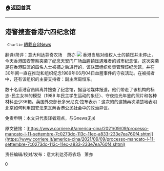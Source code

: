 ###  [:house:返回首頁](https://github.com/ourhimalayas/txt)
---


## 港警搜查香港六四纪念馆
` Charlie` [轉載自GNews](https://gnews.org/zh-hans/1522014/)

翻译/简评：意大利达芬奇农场    萧亦
![](https://assets.gnews.org/wp-content/uploads/2021/09/09092.jpg)
香港当局对维权人士的镇压并未停止，今天香港国安警察突袭了纪念天安门广场血腥镇压遇难者的城市纪念馆。这次突袭是在香港联盟的四名人士被捕之后进行的，该联盟组织负责管理该纪念馆，并在30年间一直在推动和组织纪念1989年06月04日血腥事件的守夜活动。在被捕者中，还有该组织的主要支持者：副主席周恒东。

数十名香港官员隔离并搜查了纪念馆，据当地媒体报道，他们带走了该机构的标志-民主女神的模型（1989 年民主学生运动的象征）、守夜烛光年鉴的照片和各种材料至少36箱。英国外交部长多米尼克·拉布表示：这次的的逮捕再次清楚地表明北京如何利用国安法来瓦解香港公民社会中的政治异议。

免责申明：本文只代表译者观点，与Gnews无关

原文链接：[https://www.corriere.it/america-cina/2021/09/09/processo-mancato-l-11-settembre-7c0273dc-113c-11ec-a833-233e7ea760f4.shtml](https://www.corriere.it/america-cina/2021/09/09/processo-mancato-l-11-settembre-7c0273dc-113c-11ec-a833-233e7ea760f4.shtml)

责任编辑/校对/发布：意大利达芬奇农场   萧亦

0
